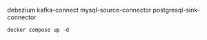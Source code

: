 debezium
kafka-connect
mysql-source-connector
postgresql-sink-connector

```
docker compose up -d
```

